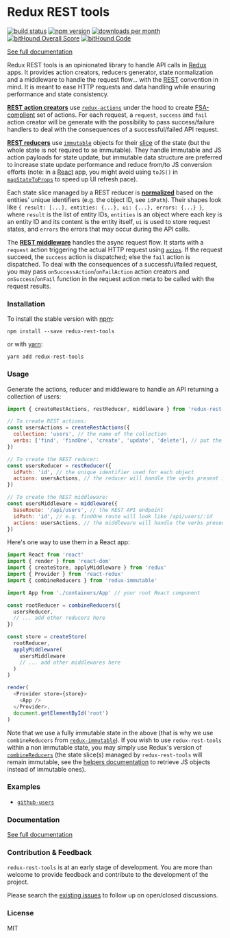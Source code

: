# Redux REST tools

[![build status](https://img.shields.io/travis/ocolot/redux-rest-tools.svg)](https://travis-ci.org/ocolot/redux-rest-tools)
[![npm version](https://img.shields.io/npm/v/redux-rest-tools.svg)](https://www.npmjs.com/package/redux-rest-tools)
[![downloads per month](https://img.shields.io/npm/dm/redux-rest-tools.svg)](https://www.npmjs.com/package/redux-rest-tools)
[![bitHound Overall Score](https://www.bithound.io/github/ocolot/redux-rest-tools/badges/score.svg)](https://www.bithound.io/github/ocolot/redux-rest-tools)
[![bitHound Code](https://www.bithound.io/github/ocolot/redux-rest-tools/badges/code.svg)](https://www.bithound.io/github/ocolot/redux-rest-tools)
<!-- [![bitHound Dependencies](https://www.bithound.io/github/ocolot/redux-rest-tools/badges/dependencies.svg)](https://www.bithound.io/github/ocolot/redux-rest-tools/master/dependencies/npm)
[![bitHound Dev Dependencies](https://www.bithound.io/github/ocolot/redux-rest-tools/badges/devDependencies.svg)](https://www.bithound.io/github/ocolot/redux-rest-tools/master/dependencies/npm) -->


[See full documentation](https://ocolot.github.io/redux-rest-tools)

Redux REST tools is an opinionated library to handle API calls in [Redux](http://redux.js.org) apps. It provides action creators, reducers generator, state normalization and a middleware to handle the request flow... with the [REST](https://en.wikipedia.org/wiki/Representational_state_transfer) convention in mind. It is meant to ease HTTP requests and data handling while ensuring performance and state consistency.

[**REST action creators**](/docs/api/actions/README.md) use [`redux-actions`](https://github.com/acdlite/redux-actions) under the hood to create [FSA-complient](https://github.com/acdlite/flux-standard-action) set of actions. For each request, a `request`, `success` and `fail` action creator will be generate with the possibility to pass success/failure handlers to deal with the consequences of a successful/failed API request.

[**REST reducers**](/docs/api/reducers/README.md) use [`immutable`](http://facebook.github.io/immutable-js) objects for their [slice](http://redux.js.org/docs/faq/Reducers.html) of the state (but the whole state is not required to se immutable). They handle immutable and JS action payloads for state update, but immutable data structure are preferred to increase state update performance and reduce from/to JS conversion efforts (note: in a [React](https://facebook.github.io/react) app, you might avoid using `toJS()` in [`mapStateToProps`](https://github.com/reactjs/react-redux/blob/master/docs/api.md#connectmapstatetoprops-mapdispatchtoprops-mergeprops-options) to speed up UI refresh pace).

Each state slice managed by a REST reducer is [**normalized**](/docs/api/normalizer/README.md) based on the entities' unique identifiers (e.g. the object ID, see `idPath`). Their shapes look like `{ result: [...], entities: {...}, ui: {...}, errors: {...} }`, where `result` is the list of entity IDs, `entities` is an object where each key is an entity ID and its content is the entity itself, `ui` is used to store request states, and `errors` the errors that may occur during the API calls.

The [**REST middleware**](/docs/api/middleware/README.md) handles the async request flow. It starts with a `request` action triggering the actual HTTP request using [`axios`](https://github.com/mzabriskie/axios). If the request succeed, the `success` action is dispatched; else the `fail` action is dispatched. To deal with the consequences of a successful/failed request, you may pass `onSuccessAction`/`onFailAction` action creators and `onSuccess`/`onFail` function in the request action meta to be called with the request results.

### Installation

To install the stable version with [npm](https://www.npmjs.com):

```
npm install --save redux-rest-tools
```

or with [yarn](https://yarnpkg.com):

```
yarn add redux-rest-tools
```

### Usage

Generate the actions, reducer and middleware to handle an API returning a collection of users:
```javascript
import { createRestActions, restReducer, middleware } from 'redux-rest-tools'

// To create REST actions:
const usersActions = createRestActions({
  collection: 'users', // the name of the collection
  verbs: ['find', 'findOne', 'create', 'update', 'delete'], // put the verbs you need
})

// To create the REST reducer:
const usersReducer = restReducer({
  idPath: 'id', // the unique identifier used for each object
  actions: usersActions, // the reducer will handle the verbs present in usersActions
})

// To create the REST middleware:
const usersMiddleware = middleware({
  baseRoute: '/api/users', // the REST API endpoint
  idPath: 'id', // e.g. findOne route will look like /api/users/:id
  actions: usersActions, // the middleware will handle the verbs present in usersActions
})
```

Here's one way to use them in a React app:
```javascript
import React from 'react'
import { render } from 'react-dom'
import { createStore, applyMiddleware } from 'redux'
import { Provider } from 'react-redux'
import { combineReducers } from 'redux-immutable'

import App from './containers/App' // your root React component

const rootReducer = combineReducers({
  usersReducer,
  // ... add other reducers here
})

const store = createStore(
  rootReducer,
  applyMiddleware(
    usersMiddleware
    // ... add other middlewares here
  )
)

render(
  <Provider store={store}>
    <App />
  </Provider>,
  document.getElementById('root')
)
```

Note that we use a fully immutable state in the above (that is why we use `combineReducers` from [`redux-immutable`](https://github.com/gajus/redux-immutable)). If you wish to use `redux-rest-tools` within a non immutable state, you may simply use Redux's version of [`combineReducers`](http://redux.js.org/docs/api/combineReducers.html) (the state slice(s) managed by `redux-rest-tools` will remain immutable, see the [helpers documentation](https://ocolot.github.io/redux-rest-tools/docs/api/helpers/) to retrieve JS objects instead of immutable ones).

### Examples

- [`github-users`](https://github.com/ocolot/redux-rest-tools/tree/master/examples/github-users)



### Documentation

[See full documentation](https://ocolot.github.io/redux-rest-tools)

### Contribution & Feedback

`redux-rest-tools` is at an early stage of development. You are more than welcome to provide feedback and contribute to the development of the project.

Please search the [existing issues](https://github.com/ocolot/redux-rest-tools/issues) to follow up on open/closed discussions.

### License

MIT
